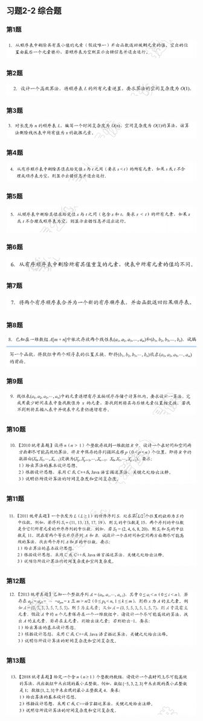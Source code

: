 ## 习题2-2 综合题
### 第1题
 ![](../../pics/ch2-2/pic1.png)
### 第2题
 ![](../../pics/ch2-2/pic2.png)
### 第3题
 ![](../../pics/ch2-2/pic3.png)
### 第4题
 ![](../../pics/ch2-2/pic4.png)
### 第5题
 ![](../../pics/ch2-2/pic5.png)
### 第6题
 ![](../../pics/ch2-2/pic6.png)
### 第7题
 ![](../../pics/ch2-2/pic7.png)
### 第8题
 ![](../../pics/ch2-2/pic8.png)
### 第9题
 ![](../../pics/ch2-2/pic9.png)
### 第10题
 ![](../../pics/ch2-2/pic10.png)
### 第11题
 ![](../../pics/ch2-2/pic11.png)
### 第12题
 ![](../../pics/ch2-2/pic12.png)
### 第13题
 ![](../../pics/ch2-2/pic13.png)